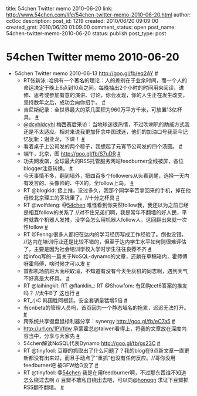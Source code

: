 title: 54chen Twitter memo 2010-06-20 
link: http://www.54chen.com/life/54chen-twitter-memo-2010-06-20.html
author: cc0cc
description: 
post_id: 1219
created: 2010/06/20 09:09:00
created_gmt: 2010/06/20 01:09:00
comment_status: open
post_name: 54chen-twitter-memo-2010-06-20
status: publish
post_type: post

# 54chen Twitter memo 2010-06-20 

* 54chen Twitter memo 2010-06-13 <http://goo.gl/fb/eq2AY> [#](http://twitter.com/54chen/statuses/16041466713)
  * RT张新泳 :哈佛有一个著名的理论：人的差别在于业余时间，而一个人的命运决定于晚上8点到10点之间。每晚抽出2个小时的时间用来阅读、进修、思考或参加有意的演讲、讨论，你会发现，你的人生正在发生改变，坚持数年之后，成功会向你招手。 [#](http://twitter.com/54chen/statuses/16045879011)
  * 吉尼斯纪录：全世界最大的茶几面积为960万平方千米，可放置13亿杯具。 [#](http://twitter.com/54chen/statuses/16046287524)
  * @[dcyhldcyhl](http://twitter.com/dcyhldcyhl) 梅西赛后采访：当地球迷很热情，不过吹喇叭的助威方式我还是不太适应。相对来说我更加怀念中国球迷，他们的加油口号我至今记忆犹新：谢亚龙，下课！ [#](http://twitter.com/54chen/statuses/16053325931)
  * 看着桌子上公司发的两个粽子，我想起了元宵节公司发的四个汤圆。 [#](http://twitter.com/54chen/statuses/16056127395)
  * 端午，北京，图 <http://goo.gl/fb/S7uDR> [#](http://twitter.com/54chen/statuses/16276349395)
  * 功夫网发飙，全球最大的RSS托管服务网站feedburner全线被屏，各位blogger注意转换。 [#](http://twitter.com/54chen/statuses/16357434192)
  * 今天事情不多，翻到墙外，把四百多个followers从头看到尾，选择一天内有发言的、头像帅的、牛X的，全follow上鸟。 [#](http://twitter.com/54chen/statuses/16363756610)
  * RT @blogkid: 接上推，没过多久，我那个同学辛苦拿回来的手机，掉在他母校北京理工的茅坑里了。//十分之杯具 [#](http://twitter.com/54chen/statuses/16365843551)
  * RT @wolfdeng: @[54chen](http://twitter.com/54chen) 难怪看到你突然follow我，我还以为之前已经是相互follow的关系了 //对不住兄弟们啊，我是常年不翻墙的好人民，平时就靠个机器人发推，没学会怎么用机器人follow人，这回翻出来就一次性follow [#](http://twitter.com/54chen/statuses/16367924989)
  * RT @Fenng:很多人都把在达内的学习经历写成工作经验了。倒也没错。 //达内在培训行业还是比较不错的，但至于达内学生水平如何则很难评估了，主要是因为社会培训学校入学时学生往往良莠不齐 [#](http://twitter.com/54chen/statuses/16368931866)
  * 给infoq写的一篇关于NoSQL-dynamo的文章，还躺在草稿箱内，霍师傅呀霍师傅，啥时候才可以发 [#](http://twitter.com/54chen/statuses/16369061733)
  * 首都机场航班大面积取消，不知道有没有今天坐灰机的同志啊，遇到天气不好真是大杯具。 [#](http://twitter.com/54chen/statuses/16372252206)
  * RT @laihingkit: RT @flanklin_: RT @Showfom: 有团购cet6答案的推友吗？ //太牛B了 这也行 [#](http://twitter.com/54chen/statuses/16375504262)
  * RT_小C 韩国胜阿根廷。安全套销量猛增5倍 [#](http://twitter.com/54chen/statuses/16376123560)
  * 有cnbeta的管理人员吗，首页因为一个静态域名的拖累，迟迟无法打开。 [#](http://twitter.com/54chen/statuses/16377949394)
  * 跨系统共享键盘鼠标利器分享：synergy <http://goo.gl/fb/eC7a5> [#](http://twitter.com/54chen/statuses/16378899025)
  * <http://url.cn/1PVfdw> 承蒙霍总@taiwen看得上，将我的文章放在深度内容当中，分享与大家先 [#](http://twitter.com/54chen/statuses/16434266800)
  * 54chen解读NoSQL代表Dynamo <http://goo.gl/fb/gs23C> [#](http://twitter.com/54chen/statuses/16437562581)
  * RT @tinyfool: 豆瓣的抓取出了什么问题了？我的blog在9点新文章一直更新都没有出来过，而且手动点了“重抓”也没有任何反应。//哥你没用feedburner吧 被GFW给G没了 [#](http://twitter.com/54chen/statuses/16458591036)
  * RT @tinyfool: @[54chen](http://twitter.com/54chen) 我是在用feedburner啊，不过那东西谁不知道怎么绕过去啊 // 豆瓣不敢私自绕出去吧，可以向@[hongqn](http://twitter.com/hongqn) 求证下豆瓣抓RSS翻不翻墙。 [#](http://twitter.com/54chen/statuses/16458784422)